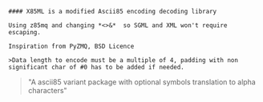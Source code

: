     #### X85ML is a modified Ascii85 encoding decoding library

    Using z85mq and changing *<>&*  so SGML and XML won't require escaping.

    Inspiration from PyZMQ, BSD Licence

    >Data length to encode must be a multiple of 4, padding with non significant char of #0 has to be added if needed. 

> "A ascii85 variant package with optional symbols translation to alpha characters"

